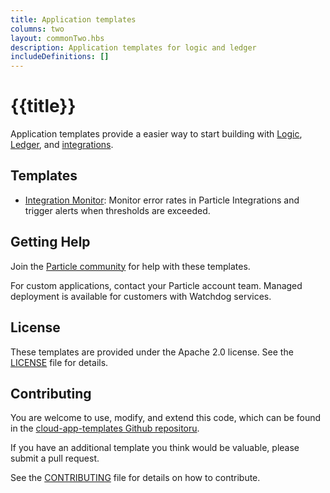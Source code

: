 ```yaml
---
title: Application templates
columns: two
layout: commonTwo.hbs
description: Application templates for logic and ledger
includeDefinitions: []
---
```


# {{title}}

Application templates provide a easier way to start building with 
[Logic](/getting-started/logic-ledger/logic/), [Ledger](/getting-started/logic-ledger/ledger/), 
and [integrations](/integrations/introduction/).

## Templates

- [Integration Monitor](/getting-starts/logic-ledger/application-templates/integration-monitor/): Monitor error rates in Particle Integrations and trigger alerts when thresholds are exceeded.


## Getting Help

Join the [Particle community](https://community.particle.io/) for help with these templates.

For custom applications, contact your Particle account team. Managed deployment is available for customers with Watchdog services.

## License

These templates are provided under the Apache 2.0 license. See the [LICENSE](https://github.com/particle-iot/cloud-app-templates/blob/main/LICENSE) file for details.

## Contributing

You are welcome to use, modify, and extend this code, which can be found in the 
[cloud-app-templates Github repositoru](https://github.com/particle-iot/cloud-app-templates/).

If you have an additional template you think would be valuable, please submit a pull request.

See the [CONTRIBUTING](https://github.com/particle-iot/cloud-app-templates/blob/main/CONTRIBUTING.md) file for details on how to contribute.
